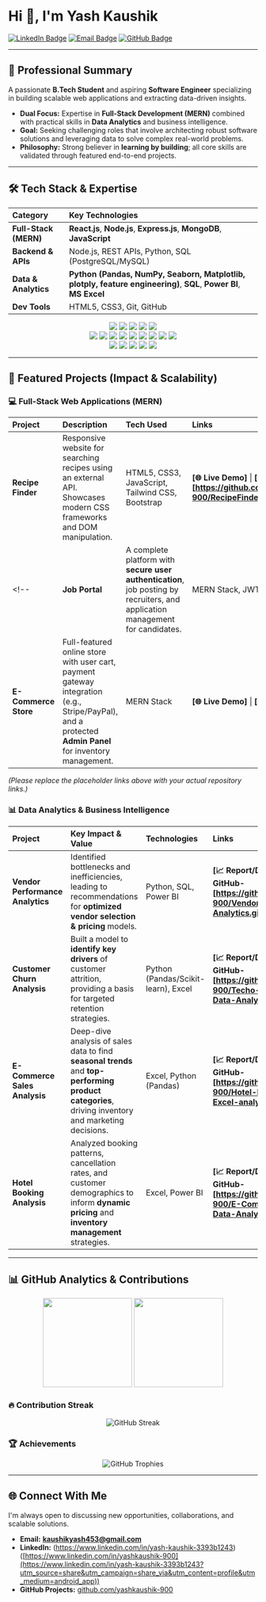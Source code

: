 # Hi 👋, I'm Yash Kaushik

<a href="[https://www.linkedin.com/in/yashkaushik-900](https://www.linkedin.com/in/yashkaushik-900](https://www.linkedin.com/in/yash-kaushik-3393b1243?utm_source=share&utm_campaign=share_via&utm_content=profile&utm_medium=android_app)"><img src="https://img.shields.io/badge/LinkedIn-0077B5?style=for-the-badge&logo=linkedin&logoColor=white" alt="LinkedIn Badge"/></a>
<a href="mailto:kaushikyash453@gmail.com"><img src="https://img.shields.io/badge/Email-D14836?style=for-the-badge&logo=gmail&logoColor=white" alt="Email Badge"/></a>
<a href="https://github.com/yashkaushik-900"><img src="https://img.shields.io/badge/GitHub-100000?style=for-the-badge&logo=github&logoColor=white" alt="GitHub Badge"/></a>

---

## 🚀 Professional Summary

A passionate **B.Tech Student** and aspiring **Software Engineer** specializing in building scalable web applications and extracting data-driven insights.

- **Dual Focus:** Expertise in **Full-Stack Development (MERN)** combined with practical skills in **Data Analytics** and business intelligence.
- **Goal:** Seeking challenging roles that involve architecting robust software solutions and leveraging data to solve complex real-world problems.
- **Philosophy:** Strong believer in **learning by building**; all core skills are validated through featured end-to-end projects.

---

## 🛠️ Tech Stack & Expertise

| Category | Key Technologies |
| :--- | :--- |
| **Full-Stack (MERN)** | **React.js**, **Node.js**, **Express.js**, **MongoDB**, **JavaScript** |
| **Backend & APIs** | Node.js, REST APIs, Python, SQL (PostgreSQL/MySQL) |
| **Data & Analytics** | **Python (Pandas, NumPy, Seaborn, Matplotlib, plotply, feature engineering)**, **SQL**, **Power BI**, **MS Excel** |
| **Dev Tools** | HTML5, CSS3, Git, GitHub |

<p align="center">
  <img src="https://img.shields.io/badge/MongoDB-47A248?style=for-the-badge&logo=mongodb&logoColor=white"/>
  <img src="https://img.shields.io/badge/Express.js-000000?style=for-the-badge&logo=express&logoColor=white"/>
  <img src="https://img.shields.io/badge/React-61DAFB?style=for-the-badge&logo=react&logoColor=black"/>
  <img src="https://img.shields.io/badge/Node.js-339933?style=for-the-badge&logo=nodedotjs&logoColor=white"/>
  <img src="https://img.shields.io/badge/JavaScript-F7DF1E?style=for-the-badge&logo=javascript&logoColor=black"/>
  
  <br>
  
  <img src="https://img.shields.io/badge/Python-3776AB?style=for-the-badge&logo=python&logoColor=white"/>
  <img src="https://img.shields.io/badge/Pandas-150458?style=for-the-badge&logo=pandas&logoColor=white"/>
  <img src="https://img.shields.io/badge/NumPy-013243?style=for-the-badge&logo=numpy&logoColor=white"/>
  <img src="https://img.shields.io/badge/Seaborn-3B98B8?style=for-the-badge&logo=seaborn&logoColor=white"/>
  <img src="https://img.shields.io/badge/Matplotlib-003366?style=for-the-badge&logo=matplotlib&logoColor=white"/>
  <img src="https://img.shields.io/badge/Plotly-27338A?style=for-the-badge&logo=plotly&logoColor=white"/>
  <img src="https://img.shields.io/badge/Feature%20Engineering-FF4500?style=for-the-badge&logo=databricks&logoColor=white"/>
  <img src="https://img.shields.io/badge/SQL-336791?style=for-the-badge&logo=postgresql&logoColor=white"/>
  <img src="https://img.shields.io/badge/Power%20BI-F2C811?style=for-the-badge&logo=powerbi&logoColor=black"/>

  <br>

  <img src="https://img.shields.io/badge/HTML5-E34F26?style=for-the-badge&logo=html5&logoColor=white"/>
  <img src="https://img.shields.io/badge/CSS3-1572B6?style=for-the-badge&logo=css3&logoColor=white"/>
  <img src="https://img.shields.io/badge/Bootstrap-7952B3?style=for-the-badge&logo=bootstrap&logoColor=white"/>
  <img src="https://img.shields.io/badge/Tailwind%20CSS-06B6D4?style=for-the-badge&logo=tailwindcss&logoColor=white"/>
  <img src="https://img.shields.io/badge/Scikit--learn-F7931E?style=for-the-badge&logo=scikit-learn&logoColor=white"/>
</p>

---

## 📂 Featured Projects (Impact & Scalability)

### 💻 Full-Stack Web Applications (MERN)

| Project | Description | Tech Used | Links |
| :--- | :--- | :--- | :--- |
| **Recipe Finder** | Responsive website for searching recipes using an external API. Showcases modern CSS frameworks and DOM manipulation. | HTML5, CSS3, JavaScript, Tailwind CSS, Bootstrap | **[🌐 Live Demo]** \| **[🧑‍💻 GitHub-[https://github.com/yashkaushik-900/RecipeFinder-website.git]]** |
<!--| **Job Portal** | A complete platform with **secure user authentication**, job posting by recruiters, and application management for candidates. | MERN Stack, JWT | **[🌐 Live Demo]** \| **[🧑‍💻 GitHub]** |
| **E-Commerce Store** | Full-featured online store with user cart, payment gateway integration (e.g., Stripe/PayPal), and a protected **Admin Panel** for inventory management. | MERN Stack | **[🌐 Live Demo]** \| **[🧑‍💻 GitHub]** | -->

*(Please replace the placeholder links above with your actual repository links.)*

### 📊 Data Analytics & Business Intelligence

| Project | Key Impact & Value | Technologies | Links |
| :--- | :--- | :--- | :--- |
| **Vendor Performance Analytics** | Identified bottlenecks and inefficiencies, leading to recommendations for **optimized vendor selection & pricing** models. | Python, SQL, Power BI | **[📈 Report/Dashboard]** \| **[🧑‍💻 GitHub-[https://github.com/yashkaushik-900/Vendor-Performance-Data-Analytics.git]]** |
| **Customer Churn Analysis** | Built a model to **identify key drivers** of customer attrition, providing a basis for targeted retention strategies. | Python (Pandas/Scikit-learn), Excel | **[📈 Report/Dashboard]** \| **[🧑‍💻 GitHub-[https://github.com/yashkaushik-900/Techo-Customer-Churn-Data-Analysis.git]]** |
| **E-Commerce Sales Analysis** | Deep-dive analysis of sales data to find **seasonal trends** and **top-performing product categories**, driving inventory and marketing decisions. | Excel, Python (Pandas) | **[📈 Report/Dashboard]** \| **[🧑‍💻 GitHub-[https://github.com/yashkaushik-900/Hotel-Booking-using-Excel-analysis.git]]** |
| **Hotel Booking Analysis** | Analyzed booking patterns, cancellation rates, and customer demographics to inform **dynamic pricing** and **inventory management** strategies. | Excel, Power BI | **[📈 Report/Dashboard]** \| **[🧑‍💻 GitHub-[https://github.com/yashkaushik-900/E-Commerce-Sales-by-Data-Analysis.git]]** |

---

## 📊 GitHub Analytics & Contributions

<p align="center">
<img src="https://github-readme-stats.vercel.app/api?username=yashkaushik-900&show_icons=true&theme=tokyonight&hide_border=true&count_private=true" height="180"/>
<img src="https://github-readme-stats.vercel.app/api/top-langs/?username=yashkaushik-900&layout=compact&theme=tokyonight&hide_border=true" height="180"/>
</p>

### 🔥 Contribution Streak

<p align="center">
<img src="https://github-readme-streak-stats.herokuapp.com/?user=yashkaushik-900&theme=tokyonight&hide_border=true" alt="GitHub Streak"/>
</p>

### 🏆 Achievements

<p align="center">
<img src="https://github-profile-trophy.vercel.app/?username=yashkaushik-900&theme=onedark&row=1&column=6" alt="GitHub Trophies"/>
</p>

---

## 🌐 Connect With Me

I'm always open to discussing new opportunities, collaborations, and scalable solutions.

- **Email:** **kaushikyash453@gmail.com**
- **LinkedIn:** (https://www.linkedin.com/in/yash-kaushik-3393b1243)([https://www.linkedin.com/in/yashkaushik-900](https://www.linkedin.com/in/yash-kaushik-3393b1243?utm_source=share&utm_campaign=share_via&utm_content=profile&utm_medium=android_app))
- **GitHub Projects:** [github.com/yashkaushik-900](https://github.com/yashkaushik-900)
